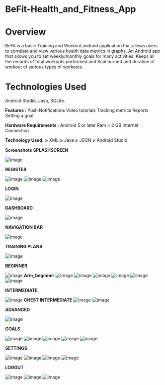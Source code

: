# BeFit-Health_and_Fitness_App

# Overview
BeFit is a basic Training and Workout android application that allows users to correlate and view various health data metrics in graphs. An Android app that allows you to set weekly/monthly goals for many activities. Keeps all the records of total workouts performed and Kcal burned and duration of workout of various types of workouts.

# Technologies Used
Android Studio, Java, SQLite.

**Features :**
Push Notifications
Video tutorials
Tracking metrics
Reports
Setting a goal

**Hardware Requirements :**
Android 5 or later
Ram > 2 GB
Internet Connection

**Technology Used:**
⮚	 XML
⮚	Java
⮚	JSON
⮚	Android Studio


**Screenshots**
**SPLASHSCREEN**

![image](https://user-images.githubusercontent.com/72196083/137586903-53633dd7-53c4-49a4-834f-e334a3d29775.png)

**REGISTER**

![image](https://user-images.githubusercontent.com/72196083/137586912-00660016-9903-46ae-b073-a0521f91a175.png)
![image](https://user-images.githubusercontent.com/72196083/137586924-1c9750f4-2cd1-49ce-a5ab-480c5ab69fef.png)
![image](https://user-images.githubusercontent.com/72196083/137586929-b4343359-873f-4ed0-bfa1-cd990d2f5e5a.png)

**LOGIN**

![image](https://user-images.githubusercontent.com/72196083/137586940-07b2ff77-4e9e-4293-90d8-a61cfbbb3da7.png)

**DASHBOARD**

![image](https://user-images.githubusercontent.com/72196083/137586948-138753e0-86a6-479c-b120-44d8b84ca26e.png)

**NAVIGATION BAR**

![image](https://user-images.githubusercontent.com/72196083/137586954-207a1957-145e-4479-adbc-9e4f3c90fe59.png)

**TRAINING PLANS**

![image](https://user-images.githubusercontent.com/72196083/137586964-00c0d309-81cf-41de-9389-a35eb692730e.png)

**BEGINNER**

![image](https://user-images.githubusercontent.com/72196083/137586980-49f0d3c4-23f4-4140-8ce6-96fef11e885f.png)
        **Arm_beginner**
        ![image](https://user-images.githubusercontent.com/72196083/137587000-e41f0a6a-c114-411e-90b6-530ca1032240.png)
        ![image](https://user-images.githubusercontent.com/72196083/137587010-efcdc6f1-b95b-4612-b7b6-58aa7554ae38.png)
        ![image](https://user-images.githubusercontent.com/72196083/137587028-e16d6005-2e7e-4ad2-9655-ae3264908e16.png)
        ![image](https://user-images.githubusercontent.com/72196083/137587037-5c2f166d-ecd5-4897-9ced-b8e78c9edb0b.png)
        ![image](https://user-images.githubusercontent.com/72196083/137587042-572d7ec1-fca8-4ffd-b28b-768e491dad0a.png)
        ![image](https://user-images.githubusercontent.com/72196083/137587049-64b7255d-c990-4afb-9410-035d19c60dc7.png)

**INTERMEDIATE**

![image](https://user-images.githubusercontent.com/72196083/137587065-3bed4822-ae04-4931-aba7-bddaf36e3312.png)
        **CHEST INTERMEDIATE**
        ![image](https://user-images.githubusercontent.com/72196083/137587080-a1c20a86-b734-4eef-8369-433380e5fdd4.png)
        ![image](https://user-images.githubusercontent.com/72196083/137587091-cef16d46-0dc6-44cb-8579-a8cb1c7cc0ad.png)
        
**ADVANCED**

![image](https://user-images.githubusercontent.com/72196083/137587110-0510a21a-21cc-42ee-8fb6-164bec45b9c7.png)

**GOALS**

![image](https://user-images.githubusercontent.com/72196083/137587129-41ef80d9-9acc-4faa-8edd-c5d38c11b89e.png)
![image](https://user-images.githubusercontent.com/72196083/137587136-32fb9aed-bb4d-4acf-a63f-b271ffae39b5.png)
![image](https://user-images.githubusercontent.com/72196083/137587141-8b5374fe-516d-472c-8942-10b2f87eb3e6.png)
![image](https://user-images.githubusercontent.com/72196083/137587149-d6597802-18b1-41b4-b82f-4bd5af2a3ed3.png)
![image](https://user-images.githubusercontent.com/72196083/137587154-7fe0234a-3d2a-4e87-b95e-abb0c142cc4f.png)

**SETTINGS**

![image](https://user-images.githubusercontent.com/72196083/137587161-a8942635-a611-41ab-ba10-8616f02922e5.png)
![image](https://user-images.githubusercontent.com/72196083/137587168-8871b3e8-8248-4ca1-9b86-374200ac0105.png)
![image](https://user-images.githubusercontent.com/72196083/137587173-174c9452-ae71-4a09-94c9-3842c9bce427.png)
![image](https://user-images.githubusercontent.com/72196083/137587178-25095926-38d2-4c29-9106-79e855693788.png)

**LOGOUT**

![image](https://user-images.githubusercontent.com/72196083/137587193-9dbd7e42-541c-40ba-92df-6594a3485ff1.png)
![image](https://user-images.githubusercontent.com/72196083/137587204-0dcf466f-3caf-4479-974c-38d6b8e6de45.png)
![image](https://user-images.githubusercontent.com/72196083/137587212-91aa7cfd-8a61-4972-b8f2-27aa2f535879.png)







